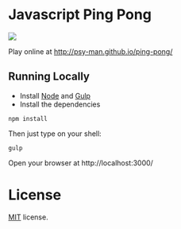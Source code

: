 # Javascript Ping Pong

![](http://i.imgur.com/3psw2Y9.png)

Play online at http://psy-man.github.io/ping-pong/

## Running Locally

- Install [Node](http://nodejs.org/download/) and [Gulp](http://gulpjs.com/)
- Install the dependencies

```
npm install
```

Then just type on your shell:

```
gulp
```

Open your browser at http://localhost:3000/

License
=======

[MIT](http://en.wikipedia.org/wiki/MIT_License) license.